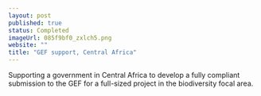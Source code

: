 ```yaml
---
layout: post
published: true
status: Completed
imageUrl: 085f9bf0_zxlch5.png
website: ""
title: "GEF support, Central Africa"
---
```




Supporting a government in Central Africa to develop a fully compliant submission to the GEF for a full-sized project in the biodiversity focal area.
